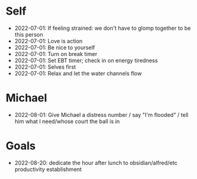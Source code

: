 # Self

- 2022-07-01: If feeling strained: we don't have to glomp together to be this person
- 2022-07-01: Love is action
- 2022-07-01: Be nice to yourself
- 2022-07-01: Turn on break timer
- 2022-07-01: Set EBT timer; check in on energy tiredness
- 2022-07-01: Selves first
- 2022-07-01: Relax and let the water channels flow

# Michael

* 2022-08-01: Give Michael a distress number / say "I'm flooded" / tell him what I need/whose court the ball is in

# Goals

* 2022-08-20: dedicate the hour after lunch to obsidian/alfred/etc productivity establishment